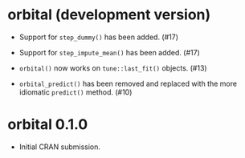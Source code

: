 # orbital (development version)

* Support for `step_dummy()` has been added. (#17)

* Support for `step_impute_mean()` has been added. (#17)

* `orbital()` now works on `tune::last_fit()` objects. (#13)

* `orbital_predict()` has been removed and replaced with the more idiomatic `predict()` method. (#10)

# orbital 0.1.0

* Initial CRAN submission.
